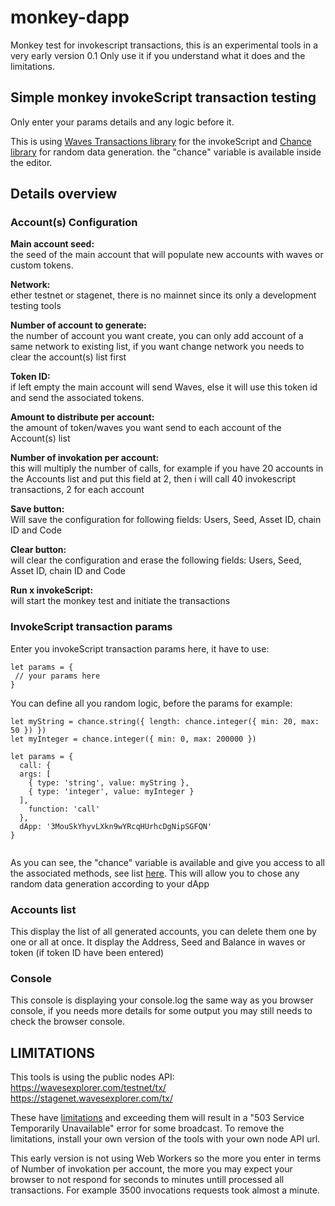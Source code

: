 # monkey-dapp
Monkey test for invokescript transactions, this is an experimental tools in a very early version 0.1
Only use it if you understand what it does and the limitations.

## Simple monkey invokeScript transaction testing

Only enter your params details and any logic before it.

This is using [Waves Transactions library](https://wavesplatform.github.io/waves-transactions/) for the invokeScript and [Chance library](https://chancejs.com/) for random data generation. the "chance" variable is available inside the editor.

## Details overview

### Account(s) Configuration

<b>Main account seed:</b>  
the seed of the main account that will populate new accounts with waves or custom tokens.

<b>Network:</b>  
ether testnet or stagenet, there is no mainnet since its only a development testing tools

<b>Number of account to generate:</b>  
the number of account you want create, you can only add account of a same network to existing list, if you want change network you needs to clear the account(s) list first

<b>Token ID:</b>  
if left empty the main account will send Waves, else it will use this token id and send the associated tokens.

<b>Amount to distribute per account:</b>  
the amount of token/waves you want send to each account of the Account(s) list

<b>Number of invokation per account:</b>  
this will multiply the number of calls, for example if you have 20 accounts in the Accounts list and put this field at 2, then i will call 40 invokescript transactions, 2 for each account

<b>Save button:</b>  
Will save the configuration for following fields: Users, Seed, Asset ID, chain ID and Code

<b>Clear button:</b>  
will clear the configuration and erase the following fields: Users, Seed, Asset ID, chain ID and Code

<b>Run x invokeScript:</b>  
will start the monkey test and initiate the transactions

### InvokeScript transaction params

Enter you invokeScript transaction params here, it have to use:

```
let params = {
 // your params here
}
```

You can define all you random logic, before the params for example:

```
let myString = chance.string({ length: chance.integer({ min: 20, max: 50 }) })
let myInteger = chance.integer({ min: 0, max: 200000 })

let params = {
  call: {
  args: [
    { type: 'string', value: myString },
    { type: 'integer', value: myInteger }
  ],
    function: 'call'
  },
  dApp: '3MouSkYhyvLXkn9wYRcqHUrhcDgNipSGFQN'
}
   
```
As you can see, the "chance" variable is available and give you access to all the associated methods, see list [here](https://chancejs.com/basics/string.html).
This will allow you to chose any random data generation according to your dApp

### Accounts list

This display the list of all generated accounts, you can delete them one by one or all at once.
It display the Address, Seed and Balance in waves or token (if token ID have been entered)

### Console

This console is displaying your console.log the same way as you browser console, if you needs more details for some output you may still needs to check the browser console.

## LIMITATIONS

This tools is using the public nodes API:  
https://wavesexplorer.com/testnet/tx/  
https://stagenet.wavesexplorer.com/tx/  
  
These have [limitations](https://docs.wavesprotocol.org/en/waves-node/api-limitations-of-the-pool-of-public-nodes) and exceeding them will result in a "503 Service Temporarily Unavailable" error for some broadcast.
To remove the limitations, install your own version of the tools with your own node API url.

This early version is not using Web Workers so the more you enter in terms of Number of invokation per account, the more you may expect your browser to not respond for seconds to minutes untill processed all transactions.
For example 3500 invocations requests took almost a minute.
